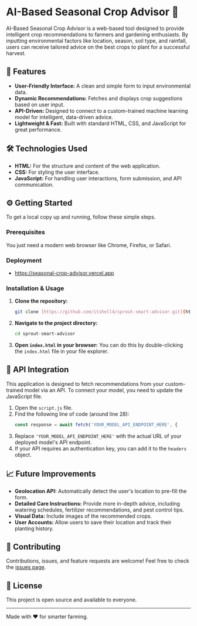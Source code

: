 # AI-Based Seasonal Crop Advisor 🌱

AI-Based Seasonal Crop Advisor is a web-based tool designed to provide intelligent crop recommendations to farmers and gardening enthusiasts. By inputting environmental factors like location, season, soil type, and rainfall, users can receive tailored advice on the best crops to plant for a successful harvest.

## 🚀 Features

* **User-Friendly Interface:** A clean and simple form to input environmental data.
* **Dynamic Recommendations:** Fetches and displays crop suggestions based on user input.
* **API-Driven:** Designed to connect to a custom-trained machine learning model for intelligent, data-driven advice.
* **Lightweight & Fast:** Built with standard HTML, CSS, and JavaScript for great performance.

## 🛠️ Technologies Used

* **HTML:** For the structure and content of the web application.
* **CSS:** For styling the user interface.
* **JavaScript:** For handling user interactions, form submission, and API communication.

## ⚙️ Getting Started

To get a local copy up and running, follow these simple steps.

### Prerequisites

You just need a modern web browser like Chrome, Firefox, or Safari.

### Deployment
*  https://seasonal-crop-advisor.vercel.app
### Installation & Usage

1.  **Clone the repository:**
    ```sh
    git clone [https://github.com/itshell4/sprout-smart-advisor.git](https://github.com/itshell4/sprout-smart-advisor.git)
    ```
2.  **Navigate to the project directory:**
    ```sh
    cd sprout-smart-advisor
    ```
3.  **Open `index.html` in your browser:**
    You can do this by double-clicking the `index.html` file in your file explorer.

## 🔌 API Integration

This application is designed to fetch recommendations from your custom-trained model via an API. To connect your model, you need to update the JavaScript file.

1.  Open the `script.js` file.
2.  Find the following line of code (around line 28):
    ```javascript
    const response = await fetch('YOUR_MODEL_API_ENDPOINT_HERE', {
    ```
3.  Replace `'YOUR_MODEL_API_ENDPOINT_HERE'` with the actual URL of your deployed model's API endpoint.
4.  If your API requires an authentication key, you can add it to the `headers` object.

## 📈 Future Improvements

* **Geolocation API:** Automatically detect the user's location to pre-fill the form.
* **Detailed Care Instructions:** Provide more in-depth advice, including watering schedules, fertilizer recommendations, and pest control tips.
* **Visual Data:** Include images of the recommended crops.
* **User Accounts:** Allow users to save their location and track their planting history.

## 🤝 Contributing

Contributions, issues, and feature requests are welcome! Feel free to check the [issues page](https://github.com/itshell4/sprout-smart-advisor/issues).

## 📄 License

This project is open source and available to everyone.

---
Made with ❤️ for smarter farming.
